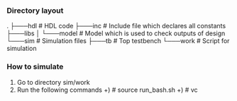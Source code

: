 ### Directory layout
.
├───hdl         # HDL code
├───inc         # Include file which declares all constants
├───libs
│   └───model   # Model which is used to check outputs of design
└───sim         # Simulation files
    ├───tb      # Top testbench
    └───work    # Script for simulation

### How to simulate
1. Go to directory sim/work
2. Run the following commands
  +) # source run_bash.sh
  +) # vc
